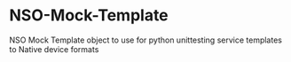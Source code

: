 # NSO-Mock-Template
NSO Mock Template object to use for python unittesting service templates to Native device formats
